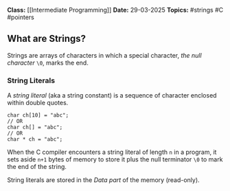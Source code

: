 **Class:** [[Intermediate Programming]]
**Date:** 29-03-2025
**Topics:** #strings #C #pointers 

## What are Strings?
Strings are arrays of characters in which a special character, *the null character* `\0`, marks the end.

### String Literals
A *string literal* (aka a string constant) is a sequence of character enclosed within double quotes.
```
char ch[10] = "abc"; 
// OR
char ch[] = "abc";
// OR
char * ch = "abc";
```
When the C compiler encounters a string literal of length `n` in a program, it sets aside `n+1` bytes of memory to store it plus the null terminator `\0` to mark the end of the string.

String literals are stored in the *Data part* of the memory (read-only). 
